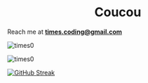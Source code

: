 <h1 align="center">Coucou</h1>

Reach me at **times.coding@gmail.com**

<p> <img src="https://github-profile-trophy.vercel.app/?username=times0&theme=dracula&rank=SECRET,SSS,SS,S,AAA,AA,A,BBB,BB,B" alt="times0" /></a> </p>

<p><img align="center" src="https://github-stats-drab-two.vercel.app/api/top-langs?username=times0&show_icons=true&locale=en&theme=dracula" alt="times0" /></p>

[![GitHub Streak](https://github-readme-streak-stats.herokuapp.com?user=times0&theme=dracula)](https://git.io/streak-stats)
